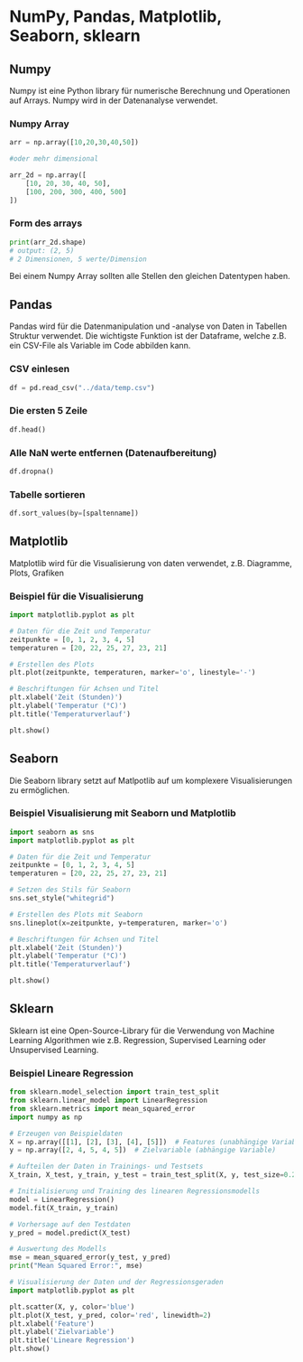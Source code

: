 # NumPy, Pandas, Matplotlib, Seaborn, sklearn
## Numpy

Numpy ist eine Python library für numerische Berechnung und Operationen auf Arrays. Numpy wird in der Datenanalyse verwendet.

### Numpy Array

```Python
arr = np.array([10,20,30,40,50])

#oder mehr dimensional

arr_2d = np.array([
    [10, 20, 30, 40, 50],
    [100, 200, 300, 400, 500]
])
```
### Form des arrays

```Python
print(arr_2d.shape)
# output: (2, 5)
# 2 Dimensionen, 5 werte/Dimension
```
Bei einem Numpy Array sollten alle Stellen den gleichen Datentypen haben.

## Pandas

Pandas wird für die Datenmanipulation und -analyse von Daten in Tabellen Struktur verwendet. Die wichtigste Funktion ist der Dataframe, welche z.B. ein CSV-File als Variable im Code abbilden kann.

### CSV einlesen

```Python
df = pd.read_csv("../data/temp.csv")
```
### Die ersten 5 Zeile
```Python
df.head()
```
### Alle NaN werte entfernen (Datenaufbereitung)
```Python
df.dropna()
```
### Tabelle sortieren
```Python
df.sort_values(by=[spaltenname])
```
## Matplotlib
Matplotlib wird für die Visualisierung von daten verwendet, z.B. Diagramme, Plots, Grafiken

### Beispiel für die Visualisierung
```Python
import matplotlib.pyplot as plt

# Daten für die Zeit und Temperatur
zeitpunkte = [0, 1, 2, 3, 4, 5]
temperaturen = [20, 22, 25, 27, 23, 21]

# Erstellen des Plots
plt.plot(zeitpunkte, temperaturen, marker='o', linestyle='-')

# Beschriftungen für Achsen und Titel
plt.xlabel('Zeit (Stunden)')
plt.ylabel('Temperatur (°C)')
plt.title('Temperaturverlauf')

plt.show()
```
## Seaborn
Die Seaborn library setzt auf Matlpotlib auf um komplexere Visualisierungen zu ermöglichen.

### Beispiel Visualisierung mit Seaborn und Matplotlib
```Python
import seaborn as sns
import matplotlib.pyplot as plt

# Daten für die Zeit und Temperatur
zeitpunkte = [0, 1, 2, 3, 4, 5]
temperaturen = [20, 22, 25, 27, 23, 21]

# Setzen des Stils für Seaborn
sns.set_style("whitegrid")

# Erstellen des Plots mit Seaborn
sns.lineplot(x=zeitpunkte, y=temperaturen, marker='o')

# Beschriftungen für Achsen und Titel
plt.xlabel('Zeit (Stunden)')
plt.ylabel('Temperatur (°C)')
plt.title('Temperaturverlauf')

plt.show()
```

## Sklearn
Sklearn ist eine Open-Source-Library für die Verwendung von Machine Learning Algorithmen wie z.B. Regression, Supervised Learning oder Unsupervised Learning.

### Beispiel Lineare Regression
```Python
from sklearn.model_selection import train_test_split
from sklearn.linear_model import LinearRegression
from sklearn.metrics import mean_squared_error
import numpy as np

# Erzeugen von Beispieldaten
X = np.array([[1], [2], [3], [4], [5]])  # Features (unabhängige Variable)
y = np.array([2, 4, 5, 4, 5])  # Zielvariable (abhängige Variable)

# Aufteilen der Daten in Trainings- und Testsets
X_train, X_test, y_train, y_test = train_test_split(X, y, test_size=0.2, random_state=42)

# Initialisierung und Training des linearen Regressionsmodells
model = LinearRegression()
model.fit(X_train, y_train)

# Vorhersage auf den Testdaten
y_pred = model.predict(X_test)

# Auswertung des Modells
mse = mean_squared_error(y_test, y_pred)
print("Mean Squared Error:", mse)

# Visualisierung der Daten und der Regressionsgeraden
import matplotlib.pyplot as plt

plt.scatter(X, y, color='blue')
plt.plot(X_test, y_pred, color='red', linewidth=2)
plt.xlabel('Feature')
plt.ylabel('Zielvariable')
plt.title('Lineare Regression')
plt.show()
```
